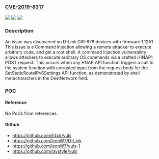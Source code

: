 ### [CVE-2019-8317](https://cve.mitre.org/cgi-bin/cvename.cgi?name=CVE-2019-8317)
![](https://img.shields.io/static/v1?label=Product&message=n%2Fa&color=blue)
![](https://img.shields.io/static/v1?label=Version&message=n%2Fa&color=blue)
![](https://img.shields.io/static/v1?label=Vulnerability&message=n%2Fa&color=brighgreen)

### Description

An issue was discovered on D-Link DIR-878 devices with firmware 1.12A1. This issue is a Command Injection allowing a remote attacker to execute arbitrary code, and get a root shell. A command Injection vulnerability allows attackers to execute arbitrary OS commands via a crafted /HNAP1 POST request. This occurs when any HNAP API function triggers a call to the system function with untrusted input from the request body for the SetStaticRouteIPv6Settings API function, as demonstrated by shell metacharacters in the DestNetwork field.

### POC

#### Reference
No PoCs from references.

#### Github
- https://github.com/E4ck/vuls
- https://github.com/leonW7/D-Link
- https://github.com/leonW7/vuls-1
- https://github.com/raystyle/vuls

